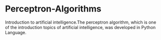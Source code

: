 # Perceptron-Algorithms
Introduction to artificial intelligence.The perceptron algorithm, which is one of the introduction topics of artificial intelligence, was developed in Python Language.
